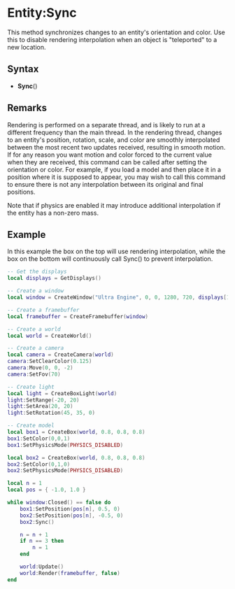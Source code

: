 # Entity:Sync

This method synchronizes changes to an entity's orientation and color. Use this to disable rendering interpolation when an object is "teleported" to a new location.

## Syntax

- **Sync**()

## Remarks

Rendering is performed on a separate thread, and is likely to run at a different frequency than the main thread. In the rendering thread, changes to an entity's position, rotation, scale, and color are smoothly interpolated between the most recent two updates received, resulting in smooth motion. If for any reason you want motion and color forced to the current value when they are received, this command can be called after setting the orientation or color. For example, if you load a model and then place it in a position where it is supposed to appear, you may wish to call this command to ensure there is not any interpolation between its original and final positions.

Note that if physics are enabled it may introduce additional interpolation if the entity has a non-zero mass.

## Example

In this example the box on the top will use rendering interpolation, while the box on the bottom will continuously call Sync() to prevent interpolation.

```lua
-- Get the displays
local displays = GetDisplays()

-- Create a window
local window = CreateWindow("Ultra Engine", 0, 0, 1280, 720, displays[1], WINDOW_CENTER | WINDOW_TITLEBAR)

-- Create a framebuffer
local framebuffer = CreateFramebuffer(window)

-- Create a world
local world = CreateWorld()

-- Create a camera
local camera = CreateCamera(world)
camera:SetClearColor(0.125)
camera:Move(0, 0, -2)
camera:SetFov(70)

-- Create light
local light = CreateBoxLight(world)
light:SetRange(-20, 20)
light:SetArea(20, 20)
light:SetRotation(45, 35, 0)

-- Create model
local box1 = CreateBox(world, 0.8, 0.8, 0.8)
box1:SetColor(0,0,1)
box1:SetPhysicsMode(PHYSICS_DISABLED)

local box2 = CreateBox(world, 0.8, 0.8, 0.8)
box2:SetColor(0,1,0)
box2:SetPhysicsMode(PHYSICS_DISABLED)

local n = 1
local pos = { -1.0, 1.0 }

while window:Closed() == false do
    box1:SetPosition(pos[n], 0.5, 0)
    box2:SetPosition(pos[n], -0.5, 0)
    box2:Sync()

    n = n + 1
    if n == 3 then
        n = 1
    end

    world:Update()
    world:Render(framebuffer, false)
end
```
